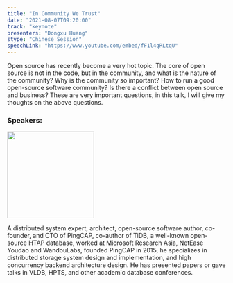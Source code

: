 ```yaml
---
title: "In Community We Trust"
date: "2021-08-07T09:20:00"
track: "keynote"
presenters: "Dongxu Huang"
stype: "Chinese Session"
speechLink: "https://www.youtube.com/embed/fF1l4qRLtqU"
---
```


Open source has recently become a very hot topic. The core of open source is not in the code, but in the community, and what is the nature of the community? Why is the community so important? How to run a good open-source software community? Is there a conflict between open source and business? These are very important questions, in this talk, I will give my thoughts on the above questions.


### Speakers:

<img src="images/speaker/Huang-dongxu.png" width="200"/>

A distributed system expert, architect, open-source software author, co-founder, and CTO of PingCAP, co-author of TiDB, a well-known open-source HTAP database, worked at Microsoft Research Asia, NetEase Youdao and WandouLabs, founded PingCAP in 2015, he specializes in distributed storage system design and implementation, and high concurrency backend architecture design. He has presented papers or gave talks in VLDB, HPTS, and other academic database conferences.
